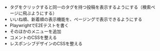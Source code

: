 - タグをクリックすると同一のタグを持つ投稿を表示するようにする（検索ページに飛ぶようにする）
- いいね順、新着順の表示機能を、ページングで表示できるようにする
- PlaywrightでE2Eテストを書く
- そのほかのメニューを追加
- コメントのCSSを整える
- レスポンシブデザインのCSSを整える